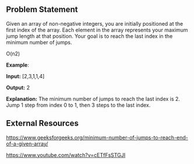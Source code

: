 ## Problem Statement
Given an array of non-negative integers, you are initially positioned at the first index of the array.
Each element in the array represents your maximum jump length at that position.
Your goal is to reach the last index in the minimum number of jumps.

O(n2)

**Example**:

**Input:** [2,3,1,1,4]

**Output:** 2

**Explanation:** The minimum number of jumps to reach the last index is 2. Jump 1 step from index 0 to 1, then 3 steps to the last index.


## External Resources

https://www.geeksforgeeks.org/minimum-number-of-jumps-to-reach-end-of-a-given-array/

https://www.youtube.com/watch?v=cETfFsSTGJI

